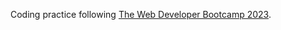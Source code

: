 Coding practice following [The Web Developer Bootcamp 2023](https://www.udemy.com/share/101W923@1BEGyyfE64v1DIynXqtpXDXBuVUwoSOQeg_XgNGXlm_694bZzFCLyG3f5L_ticdl/).
